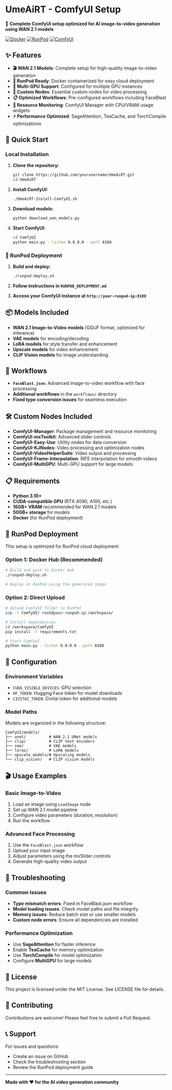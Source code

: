 # UmeAiRT - ComfyUI Setup

🚀 **Complete ComfyUI setup optimized for AI image-to-video generation using WAN 2.1 models**

[![Docker](https://img.shields.io/badge/Docker-Ready-blue?logo=docker)](https://hub.docker.com/)
[![RunPod](https://img.shields.io/badge/RunPod-Deploy-green?logo=runpod)](https://runpod.io)
[![ComfyUI](https://img.shields.io/badge/ComfyUI-v0.3.33-orange)](https://github.com/comfyanonymous/ComfyUI)

## ✨ Features

- **🎬 WAN 2.1 Models**: Complete setup for high-quality image-to-video generation
- **🚀 RunPod Ready**: Docker containerized for easy cloud deployment
- **🎯 Multi-GPU Support**: Configured for multiple GPU instances
- **🔧 Custom Nodes**: Essential custom nodes for video processing
- **📋 Optimized Workflows**: Pre-configured workflows including FaceBlast
- **💾 Resource Monitoring**: ComfyUI Manager with CPU/VRAM usage widgets
- **⚡ Performance Optimized**: SageAttention, TeaCache, and TorchCompile optimizations

## 🚀 Quick Start

### Local Installation

1. **Clone the repository:**
   ```bash
   git clone https://github.com/yourusername/UmeAiRT.git
   cd UmeAiRT
   ```

2. **Install ComfyUI:**
   ```bash
   ./UmeAiRT-Install-ComfyUI.sh
   ```

3. **Download models:**
   ```bash
   python download_wan_models.py
   ```

4. **Start ComfyUI:**
   ```bash
   cd ComfyUI
   python main.py --listen 0.0.0.0 --port 8188
   ```

### 🐳 RunPod Deployment

1. **Build and deploy:**
   ```bash
   ./runpod-deploy.sh
   ```

2. **Follow instructions in `RUNPOD_DEPLOYMENT.md`**

3. **Access your ComfyUI instance at `http://your-runpod-ip:8188`**

## 📦 Models Included

- **WAN 2.1 Image-to-Video models** (GGUF format, optimized for inference)
- **VAE models** for encoding/decoding
- **LoRA models** for style transfer and enhancement
- **Upscale models** for video enhancement
- **CLIP Vision models** for image understanding

## 🎯 Workflows

- **`FaceBlast.json`**: Advanced image-to-video workflow with face processing
- **Additional workflows** in the `workflows/` directory
- **Fixed type conversion issues** for seamless execution

## 🛠️ Custom Nodes Included

- **ComfyUI-Manager**: Package management and resource monitoring
- **ComfyUI-mxToolkit**: Advanced slider controls
- **ComfyUI-Easy-Use**: Utility nodes for data conversion
- **ComfyUI-KJNodes**: Video processing and optimization nodes
- **ComfyUI-VideoHelperSuite**: Video output and processing
- **ComfyUI-Frame-Interpolation**: RIFE interpolation for smooth videos
- **ComfyUI-MultiGPU**: Multi-GPU support for large models

## 📋 Requirements

- **Python 3.10+**
- **CUDA-compatible GPU** (RTX 4090, A100, etc.)
- **16GB+ VRAM** recommended for WAN 2.1 models
- **50GB+ storage** for models
- **Docker** (for RunPod deployment)

## 🚀 RunPod Deployment

This setup is optimized for RunPod cloud deployment:

### Option 1: Docker Hub (Recommended)
```bash
# Build and push to Docker Hub
./runpod-deploy.sh

# Deploy on RunPod using the generated image
```

### Option 2: Direct Upload
```bash
# Upload ComfyUI folder to RunPod
scp -r ComfyUI/ root@your-runpod-ip:/workspace/

# Install dependencies
cd /workspace/ComfyUI
pip install -r requirements.txt

# Start ComfyUI
python main.py --listen 0.0.0.0 --port 8188
```

## 🔧 Configuration

### Environment Variables
- `CUDA_VISIBLE_DEVICES`: GPU selection
- `HF_TOKEN`: Hugging Face token for model downloads
- `CIVITAI_TOKEN`: Civitai token for additional models

### Model Paths
Models are organized in the following structure:
```
ComfyUI/models/
├── unet/          # WAN 2.1 UNet models
├── clip/          # CLIP text encoders
├── vae/           # VAE models
├── loras/         # LoRA models
├── upscale_models/# Upscaling models
└── clip_vision/   # CLIP vision models
```

## 🎬 Usage Examples

### Basic Image-to-Video
1. Load an image using `LoadImage` node
2. Set up WAN 2.1 model pipeline
3. Configure video parameters (duration, resolution)
4. Run the workflow

### Advanced Face Processing
1. Use the `FaceBlast.json` workflow
2. Upload your input image
3. Adjust parameters using the mxSlider controls
4. Generate high-quality video output

## 🐛 Troubleshooting

### Common Issues
- **Type mismatch errors**: Fixed in FaceBlast.json workflow
- **Model loading issues**: Check model paths and file integrity
- **Memory issues**: Reduce batch size or use smaller models
- **Custom node errors**: Ensure all dependencies are installed

### Performance Optimization
- Use **SageAttention** for faster inference
- Enable **TeaCache** for memory optimization
- Use **TorchCompile** for model optimization
- Configure **MultiGPU** for large models

## 📄 License

This project is licensed under the MIT License. See LICENSE file for details.

## 🤝 Contributing

Contributions are welcome! Please feel free to submit a Pull Request.

## 📞 Support

For issues and questions:
- Create an issue on GitHub
- Check the troubleshooting section
- Review the RunPod deployment guide

---

**Made with ❤️ for the AI video generation community**